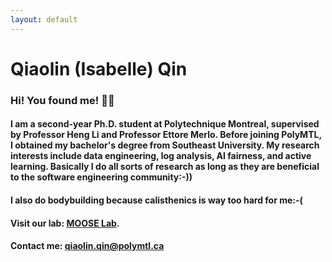```yaml
---
layout: default
---
```


# Qiaolin (Isabelle) Qin

### Hi! You found me! 👀✨

#### I am a second-year Ph.D. student at Polytechnique Montreal, supervised by Professor Heng Li and Professor Ettore Merlo. Before joining PolyMTL, I obtained my bachelor's degree from Southeast University. My research interests include data engineering, log analysis, AI fairness, and active learning. Basically I do all sorts of research as long as they are beneficial to the software engineering community:-))

#### I also do bodybuilding because calisthenics is way too hard for me:-( 

#### Visit our lab: [MOOSE Lab](https://moose.polymtl.ca/).

#### Contact me: qiaolin.qin@polymtl.ca
